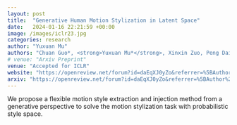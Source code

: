 ```yaml
---
layout: post
title:  "Generative Human Motion Stylization in Latent Space"
date:   2024-01-16 22:21:59 +00:00
image: /images/iclr23.jpg
categories: research
author: "Yuxuan Mu"
authors: "Chuan Guo*, <strong>Yuxuan Mu*</strong>, Xinxin Zuo, Peng Dai, Youliang Yan, Juwei Lu, Li Cheng"
# venue: "Arxiv Preprint"
venue: "Accepted for ICLR"
website: "https://openreview.net/forum?id=daEqXJ0yZo&referrer=%5BAuthor%20Console%5D(%2Fgroup%3Fid%3DICLR.cc%2F2024%2FConference%2FAuthors%23your-submissions)"
arxiv: "https://openreview.net/forum?id=daEqXJ0yZo&referrer=%5BAuthor%20Console%5D(%2Fgroup%3Fid%3DICLR.cc%2F2024%2FConference%2FAuthors%23your-submissions)"
---
```

We propose a flexible motion style extraction and injection method from a generative perspective to solve the motion stylization task with probabilistic style space.